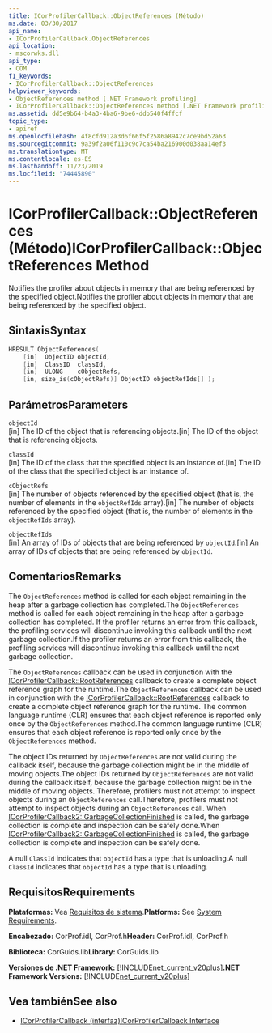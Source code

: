```yaml
---
title: ICorProfilerCallback::ObjectReferences (Método)
ms.date: 03/30/2017
api_name:
- ICorProfilerCallback.ObjectReferences
api_location:
- mscorwks.dll
api_type:
- COM
f1_keywords:
- ICorProfilerCallback::ObjectReferences
helpviewer_keywords:
- ObjectReferences method [.NET Framework profiling]
- ICorProfilerCallback::ObjectReferences method [.NET Framework profiling]
ms.assetid: dd5e9b64-b4a3-4ba6-9be6-ddb540f4ffcf
topic_type:
- apiref
ms.openlocfilehash: 4f8cfd912a3d6f66f5f2586a8942c7ce9bd52a63
ms.sourcegitcommit: 9a39f2a06f110c9c7ca54ba216900d038aa14ef3
ms.translationtype: MT
ms.contentlocale: es-ES
ms.lasthandoff: 11/23/2019
ms.locfileid: "74445890"
---
```

# <a name="icorprofilercallbackobjectreferences-method"></a><span data-ttu-id="62fba-102">ICorProfilerCallback::ObjectReferences (Método)</span><span class="sxs-lookup"><span data-stu-id="62fba-102">ICorProfilerCallback::ObjectReferences Method</span></span>
<span data-ttu-id="62fba-103">Notifies the profiler about objects in memory that are being referenced by the specified object.</span><span class="sxs-lookup"><span data-stu-id="62fba-103">Notifies the profiler about objects in memory that are being referenced by the specified object.</span></span>  
  
## <a name="syntax"></a><span data-ttu-id="62fba-104">Sintaxis</span><span class="sxs-lookup"><span data-stu-id="62fba-104">Syntax</span></span>  
  
```cpp  
HRESULT ObjectReferences(  
    [in]  ObjectID objectId,  
    [in]  ClassID  classId,  
    [in]  ULONG    cObjectRefs,  
    [in, size_is(cObjectRefs)] ObjectID objectRefIds[] );  
```  
  
## <a name="parameters"></a><span data-ttu-id="62fba-105">Parámetros</span><span class="sxs-lookup"><span data-stu-id="62fba-105">Parameters</span></span>  
 `objectId`  
 <span data-ttu-id="62fba-106">[in] The ID of the object that is referencing objects.</span><span class="sxs-lookup"><span data-stu-id="62fba-106">[in] The ID of the object that is referencing objects.</span></span>  
  
 `classId`  
 <span data-ttu-id="62fba-107">[in] The ID of the class that the specified object is an instance of.</span><span class="sxs-lookup"><span data-stu-id="62fba-107">[in] The ID of the class that the specified object is an instance of.</span></span>  
  
 `cObjectRefs`  
 <span data-ttu-id="62fba-108">[in] The number of objects referenced by the specified object (that is, the number of elements in the `objectRefIds` array).</span><span class="sxs-lookup"><span data-stu-id="62fba-108">[in] The number of objects referenced by the specified object (that is, the number of elements in the `objectRefIds` array).</span></span>  
  
 `objectRefIds`  
 <span data-ttu-id="62fba-109">[in] An array of IDs of objects that are being referenced by `objectId`.</span><span class="sxs-lookup"><span data-stu-id="62fba-109">[in] An array of IDs of objects that are being referenced by `objectId`.</span></span>  
  
## <a name="remarks"></a><span data-ttu-id="62fba-110">Comentarios</span><span class="sxs-lookup"><span data-stu-id="62fba-110">Remarks</span></span>  
 <span data-ttu-id="62fba-111">The `ObjectReferences` method is called for each object remaining in the heap after a garbage collection has completed.</span><span class="sxs-lookup"><span data-stu-id="62fba-111">The `ObjectReferences` method is called for each object remaining in the heap after a garbage collection has completed.</span></span> <span data-ttu-id="62fba-112">If the profiler returns an error from this callback, the profiling services will discontinue invoking this callback until the next garbage collection.</span><span class="sxs-lookup"><span data-stu-id="62fba-112">If the profiler returns an error from this callback, the profiling services will discontinue invoking this callback until the next garbage collection.</span></span>  
  
 <span data-ttu-id="62fba-113">The `ObjectReferences` callback can be used in conjunction with the [ICorProfilerCallback::RootReferences](../../../../docs/framework/unmanaged-api/profiling/icorprofilercallback-rootreferences-method.md) callback to create a complete object reference graph for the runtime.</span><span class="sxs-lookup"><span data-stu-id="62fba-113">The `ObjectReferences` callback can be used in conjunction with the [ICorProfilerCallback::RootReferences](../../../../docs/framework/unmanaged-api/profiling/icorprofilercallback-rootreferences-method.md) callback to create a complete object reference graph for the runtime.</span></span> <span data-ttu-id="62fba-114">The common language runtime (CLR) ensures that each object reference is reported only once by the `ObjectReferences` method.</span><span class="sxs-lookup"><span data-stu-id="62fba-114">The common language runtime (CLR) ensures that each object reference is reported only once by the `ObjectReferences` method.</span></span>  
  
 <span data-ttu-id="62fba-115">The object IDs returned by `ObjectReferences` are not valid during the callback itself, because the garbage collection might be in the middle of moving objects.</span><span class="sxs-lookup"><span data-stu-id="62fba-115">The object IDs returned by `ObjectReferences` are not valid during the callback itself, because the garbage collection might be in the middle of moving objects.</span></span> <span data-ttu-id="62fba-116">Therefore, profilers must not attempt to inspect objects during an `ObjectReferences` call.</span><span class="sxs-lookup"><span data-stu-id="62fba-116">Therefore, profilers must not attempt to inspect objects during an `ObjectReferences` call.</span></span> <span data-ttu-id="62fba-117">When [ICorProfilerCallback2::GarbageCollectionFinished](../../../../docs/framework/unmanaged-api/profiling/icorprofilercallback2-garbagecollectionfinished-method.md) is called, the garbage collection is complete and inspection can be safely done.</span><span class="sxs-lookup"><span data-stu-id="62fba-117">When [ICorProfilerCallback2::GarbageCollectionFinished](../../../../docs/framework/unmanaged-api/profiling/icorprofilercallback2-garbagecollectionfinished-method.md) is called, the garbage collection is complete and inspection can be safely done.</span></span>  
  
 <span data-ttu-id="62fba-118">A null `ClassId` indicates that `objectId` has a type that is unloading.</span><span class="sxs-lookup"><span data-stu-id="62fba-118">A null `ClassId` indicates that `objectId` has a type that is unloading.</span></span>  
  
## <a name="requirements"></a><span data-ttu-id="62fba-119">Requisitos</span><span class="sxs-lookup"><span data-stu-id="62fba-119">Requirements</span></span>  
 <span data-ttu-id="62fba-120">**Plataformas:** Vea [Requisitos de sistema](../../../../docs/framework/get-started/system-requirements.md).</span><span class="sxs-lookup"><span data-stu-id="62fba-120">**Platforms:** See [System Requirements](../../../../docs/framework/get-started/system-requirements.md).</span></span>  
  
 <span data-ttu-id="62fba-121">**Encabezado:** CorProf.idl, CorProf.h</span><span class="sxs-lookup"><span data-stu-id="62fba-121">**Header:** CorProf.idl, CorProf.h</span></span>  
  
 <span data-ttu-id="62fba-122">**Biblioteca:** CorGuids.lib</span><span class="sxs-lookup"><span data-stu-id="62fba-122">**Library:** CorGuids.lib</span></span>  
  
 <span data-ttu-id="62fba-123">**Versiones de .NET Framework:** [!INCLUDE[net_current_v20plus](../../../../includes/net-current-v20plus-md.md)]</span><span class="sxs-lookup"><span data-stu-id="62fba-123">**.NET Framework Versions:** [!INCLUDE[net_current_v20plus](../../../../includes/net-current-v20plus-md.md)]</span></span>  
  
## <a name="see-also"></a><span data-ttu-id="62fba-124">Vea también</span><span class="sxs-lookup"><span data-stu-id="62fba-124">See also</span></span>

- [<span data-ttu-id="62fba-125">ICorProfilerCallback (interfaz)</span><span class="sxs-lookup"><span data-stu-id="62fba-125">ICorProfilerCallback Interface</span></span>](../../../../docs/framework/unmanaged-api/profiling/icorprofilercallback-interface.md)

